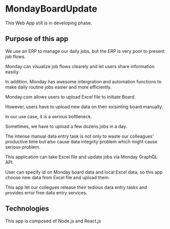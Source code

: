 # MondayBoardUpdate

This Web App still is in developing phase.

## Purpose of this app
We use an ERP to manage our daily jobs, but the ERP is very poor to present job flows.

Monday can visualize job flows clearely and let users share information easiliy. 

In addition, Monday has awesome intergration and automation functions to make daily routine jobs easier and more efficiently.

Monday.com allows users to upload Excel file to initiate Board.

However, users have to upload new data on their exisinting board manually.

In our use case, it is a serious bottleneck.

Sometimes, we have to upload a few dozens jobs in a day.

The intense manual data entry task is not only to waste our colleagues' productive time but also cause data integrity problem which might cause serious problem.

This application can take Excel file and update jobs via Monday GraphQL API.

User can specify id on Monday board data and local Excel data, so this app choose new data from Excel file and upload them.

This app let our collegues release their tedious data entry tasks and provides error free data entry services.

## Technologies
This app is composed of Node.js and React.js

